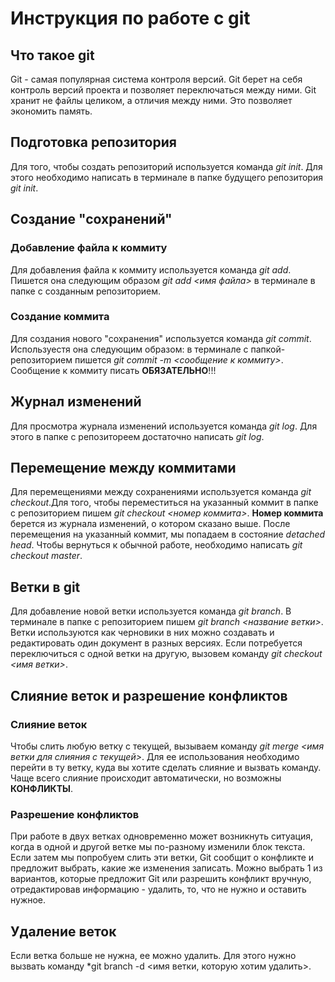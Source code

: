 # Инструкция по работе с git

## Что такое git
Git - самая популярная система контроля версий. Git берет на себя контроль версий проекта и позволяет переключаться между ними. Git хранит не файлы целиком, а отличия между ними. Это позволяет экономить память.

## Подготовка репозитория
Для того, чтобы создать репозиторий используется команда *git init*. Для этого необходимо написать в терминале в папке будущего репозитория *git init*.

## Создание "сохранений"

### Добавление файла к коммиту

Для добавления файла к коммиту используется команда *git add*. Пишется она следующим образом *git add <имя файла>* в терминале в папке с созданным репозиторием. 

### Создание коммита
Для создания нового "сохранения" используется команда *git commit*. Используестя она следующим образом: в терминале с папкой-репозиторием пишется *git commit -m <сообщение к коммиту>*. Сообщение к коммиту писать **ОБЯЗАТЕЛЬНО**!!!

## Журнал изменений
Для просмотра журнала изменений используется команда *git log*. Для этого в папке с репозитореем достаточно написать *git log*. 

## Перемещение между коммитами 
Для перемещениями между сохранениями используется команда *git checkout*.Для того, чтобы переместиться на указанный коммит в папке с репозиторием пишем *git checkout <номер коммита>*. **Номер коммита** берется из журнала изменений, о котором сказано выше. После перемещения на указанный коммит, мы попадаем в состояние *detached head*. Чтобы вернуться к обычной работе, необходимо написать *git checkout master*.

## Ветки в git
Для добавление новой ветки используется команда *git branch*. В терминале в папке с репозиторием пишем *git branch <название ветки>*. Ветки используются как черновики в них можно создавать и редактировать один документ в разных версиях. Если потребуется переключиться с одной ветки
на другую, вызовем команду *git checkout <имя ветки>*.


## Слияние веток и разрешение конфликтов

### Слияние веток
Чтобы слить любую ветку с текущей, вызываем команду *git merge <имя ветки для слияния с текущей>*. Для ее использования необходимо перейти в ту ветку, куда вы хотите сделать слияние и вызвать команду. Чаще всего слияние происходит автоматически, но возможны **КОНФЛИКТЫ**.

### Разрешение конфликтов
При работе в двух ветках одновременно может возникнуть ситуация, когда в одной и другой ветке мы по-разному изменили блок текста. Если затем мы попробуем слить эти ветки, Git сообщит о конфликте и предложит выбрать,
какие же изменения записать. Можно выбрать 1 из вариантов, которые предложит Git или разрешить конфликт вручную, отредактировав информацию - удалить, то, что не нужно и оставить нужное. 

## Удаление веток
Если ветка больше не нужна, ее можно удалить. Для этого нужно вызвать команду *git branch -d <имя ветки, которую хотим удалить>.
